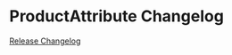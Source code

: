 # ProductAttribute Changelog

[Release Changelog](https://github.com/spryker/product-attribute/releases)
